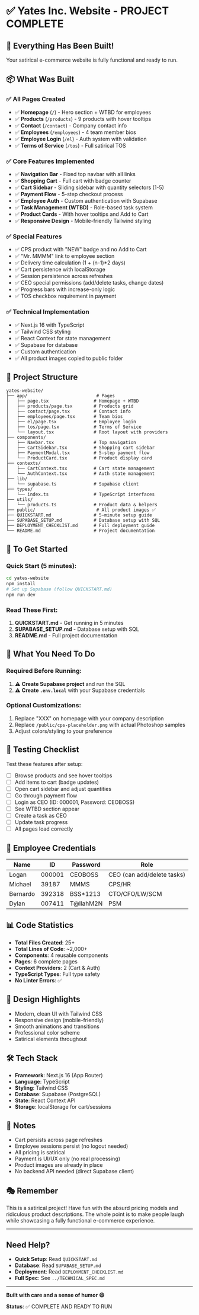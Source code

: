 # ✅ Yates Inc. Website - PROJECT COMPLETE

## 🎉 Everything Has Been Built!

Your satirical e-commerce website is fully functional and ready to run.

## 📦 What Was Built

### ✅ All Pages Created
- ✅ **Homepage** (`/`) - Hero section + WTBD for employees
- ✅ **Products** (`/products`) - 9 products with hover tooltips
- ✅ **Contact** (`/contact`) - Company contact info
- ✅ **Employees** (`/employees`) - 4 team member bios
- ✅ **Employee Login** (`/el`) - Auth system with validation
- ✅ **Terms of Service** (`/tos`) - Full satirical TOS

### ✅ Core Features Implemented
- ✅ **Navigation Bar** - Fixed top navbar with all links
- ✅ **Shopping Cart** - Full cart with badge counter
- ✅ **Cart Sidebar** - Sliding sidebar with quantity selectors (1-5)
- ✅ **Payment Flow** - 5-step checkout process
- ✅ **Employee Auth** - Custom authentication with Supabase
- ✅ **Task Management (WTBD)** - Role-based task system
- ✅ **Product Cards** - With hover tooltips and Add to Cart
- ✅ **Responsive Design** - Mobile-friendly Tailwind styling

### ✅ Special Features
- ✅ CPS product with "NEW" badge and no Add to Cart
- ✅ "Mr. MMMM" link to employee section
- ✅ Delivery time calculation (1 + (n-1)*2 days)
- ✅ Cart persistence with localStorage
- ✅ Session persistence across refreshes
- ✅ CEO special permissions (add/delete tasks, change dates)
- ✅ Progress bars with increase-only logic
- ✅ TOS checkbox requirement in payment

### ✅ Technical Implementation
- ✅ Next.js 16 with TypeScript
- ✅ Tailwind CSS styling
- ✅ React Context for state management
- ✅ Supabase for database
- ✅ Custom authentication
- ✅ All product images copied to public folder

## 📁 Project Structure

```
yates-website/
├── app/                          # Pages
│   ├── page.tsx                 # Homepage + WTBD
│   ├── products/page.tsx        # Products grid
│   ├── contact/page.tsx         # Contact info
│   ├── employees/page.tsx       # Team bios
│   ├── el/page.tsx              # Employee login
│   ├── tos/page.tsx             # Terms of Service
│   └── layout.tsx               # Root layout with providers
├── components/
│   ├── Navbar.tsx               # Top navigation
│   ├── CartSidebar.tsx          # Shopping cart sidebar
│   ├── PaymentModal.tsx         # 5-step payment flow
│   └── ProductCard.tsx          # Product display card
├── contexts/
│   ├── CartContext.tsx          # Cart state management
│   └── AuthContext.tsx          # Auth state management
├── lib/
│   └── supabase.ts              # Supabase client
├── types/
│   └── index.ts                 # TypeScript interfaces
├── utils/
│   └── products.ts              # Product data & helpers
├── public/                       # All product images ✅
├── QUICKSTART.md                # 5-minute setup guide
├── SUPABASE_SETUP.md            # Database setup with SQL
├── DEPLOYMENT_CHECKLIST.md      # Full deployment guide
└── README.md                    # Project documentation
```

## 🚀 To Get Started

### Quick Start (5 minutes):
```bash
cd yates-website
npm install
# Set up Supabase (follow QUICKSTART.md)
npm run dev
```

### Read These First:
1. **QUICKSTART.md** - Get running in 5 minutes
2. **SUPABASE_SETUP.md** - Database setup with SQL
3. **README.md** - Full project documentation

## 🎯 What You Need To Do

### Required Before Running:
1. ⚠️ **Create Supabase project** and run the SQL
2. ⚠️ **Create `.env.local`** with your Supabase credentials

### Optional Customizations:
1. Replace "XXX" on homepage with your company description
2. Replace `/public/cps-placeholder.png` with actual Photoshop samples
3. Adjust colors/styling to your preference

## 🧪 Testing Checklist

Test these features after setup:
- [ ] Browse products and see hover tooltips
- [ ] Add items to cart (badge updates)
- [ ] Open cart sidebar and adjust quantities
- [ ] Go through payment flow
- [ ] Login as CEO (ID: 000001, Password: CEOBOSS)
- [ ] See WTBD section appear
- [ ] Create a task as CEO
- [ ] Update task progress
- [ ] All pages load correctly

## 🔑 Employee Credentials

| Name | ID | Password | Role |
|------|-----|----------|------|
| Logan | 000001 | CEOBOSS | CEO (can add/delete tasks) |
| Michael | 39187 | MMMS | CPS/HR |
| Bernardo | 392318 | BSS*1213 | CTO/CFO/LW/SCM |
| Dylan | 007411 | T@llahM2N | PSM |

## 📊 Code Statistics

- **Total Files Created**: 25+
- **Total Lines of Code**: ~2,000+
- **Components**: 4 reusable components
- **Pages**: 6 complete pages
- **Context Providers**: 2 (Cart & Auth)
- **TypeScript Types**: Full type safety
- **No Linter Errors**: ✅

## 🎨 Design Highlights

- Modern, clean UI with Tailwind CSS
- Responsive design (mobile-friendly)
- Smooth animations and transitions
- Professional color scheme
- Satirical elements throughout

## 🛠️ Tech Stack

- **Framework**: Next.js 16 (App Router)
- **Language**: TypeScript
- **Styling**: Tailwind CSS
- **Database**: Supabase (PostgreSQL)
- **State**: React Context API
- **Storage**: localStorage for cart/sessions

## 📝 Notes

- Cart persists across page refreshes
- Employee sessions persist (no logout needed)
- All pricing is satirical
- Payment is UI/UX only (no real processing)
- Product images are already in place
- No backend API needed (direct Supabase client)

## 🎭 Remember

This is a satirical project! Have fun with the absurd pricing models and ridiculous product descriptions. The whole point is to make people laugh while showcasing a fully functional e-commerce experience.

---

## Need Help?

- **Quick Setup**: Read `QUICKSTART.md`
- **Database**: Read `SUPABASE_SETUP.md`
- **Deployment**: Read `DEPLOYMENT_CHECKLIST.md`
- **Full Spec**: See `../TECHNICAL_SPEC.md`

---

**Built with care and a sense of humor 😄**

**Status**: ✅ COMPLETE AND READY TO RUN




